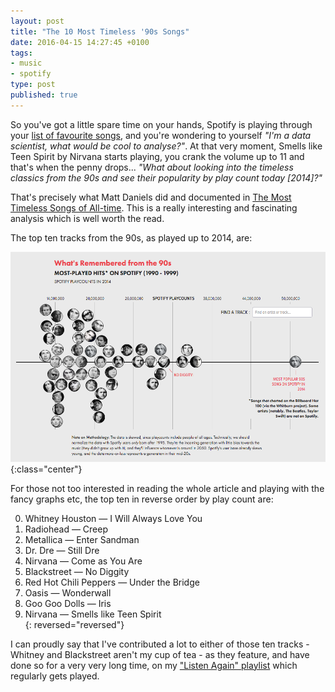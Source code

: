 ```yaml
---
layout: post
title: "The 10 Most Timeless '90s Songs"
date: 2016-04-15 14:27:45 +0100
tags:
- music
- spotify
type: post
published: true
---
```


So you've got a little spare time on your hands, Spotify is playing through your [list of favourite songs](https://open.spotify.com/user/colinseymour/playlist/4ysUSPu0kq9WxhB9php6fG), and you're wondering to yourself _"I'm a data scientist, what would be cool to analyse?"_.  At that very moment, Smells like Teen Spirit by Nirvana starts playing, you crank the volume up to 11 and that's when the penny drops... _"What about looking into the timeless classics from the 90s and see their popularity by play count today [2014]?"_

That's precisely what Matt Daniels did and documented in [The Most
Timeless Songs of All-time](http://poly-graph.co/timeless/).  This is a really interesting and fascinating analysis which is well worth the read.

The top ten tracks from the 90s, as played up to 2014, are:

![Timeless 90s Classics](/assets/timeless90s.png){:class="center"}

For those not too interested in reading the whole article and playing with the fancy graphs etc, the top ten in reverse order by play count are:

0. Whitney Houston — I Will Always Love You  
0. Radiohead — Creep  
0. Metallica — Enter Sandman  
0. Dr. Dre — Still Dre  
0. Nirvana — Come as You Are  
0. Blackstreet — No Diggity  
0. Red Hot Chili Peppers — Under the Bridge  
0. Oasis — Wonderwall  
0. Goo Goo Dolls — Iris  
0. Nirvana — Smells like Teen Spirit  
{: reversed="reversed"}

I can proudly say that I've contributed a lot to either of those ten tracks - Whitney and Blackstreet aren't my cup of tea - as they feature, and have done so for a very very long time, on my ["Listen Again" playlist](https://open.spotify.com/user/colinseymour/playlist/4ysUSPu0kq9WxhB9php6fG) which regularly gets played.
